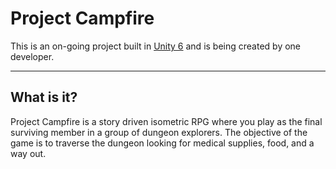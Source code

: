 # Project Campfire
This is an on-going project built in [Unity 6](https://docs.unity3d.com/6000.0/Documentation/Manual/UnityManual.html) and is being created by one developer.
* * *
## What is it?
Project Campfire is a story driven isometric RPG where you play as the final surviving member in a group of dungeon explorers. The objective of the game is to traverse the dungeon looking for medical supplies, food, and a way out.
